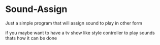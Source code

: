 # Sound-Assign
Just a simple program that will assign sound to play in other form

if you maybe want to have a tv show like style controller to play sounds thats how it can be done

